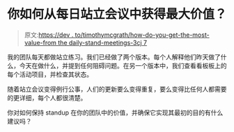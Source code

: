 # 你如何从每日站立会议中获得最大价值？

> 原文:[https://dev . to/timothymcgrath/how-do-you-get-the-most-value-from the daily-stand-meetings-3cj 7](https://dev.to/timothymcgrath/how-do-you-get-the-most-value-from-daily-standup-meetings-3cj7)

我的团队每天都做站立练习。我们已经做了两个版本。每个人解释他们昨天做了什么，今天在做什么，并提到任何阻碍问题。在另一个版本中，我们查看看板板上的每个活动项目，并检查其状态。

随着站立会议变得例行公事，人们的更新要么变得重复，要么变得比任何人都需要的更详细，每个人都很清楚。

你对如何保持 standup 在你的团队中的价值，并确保它实现其最初的目的有什么建议吗？